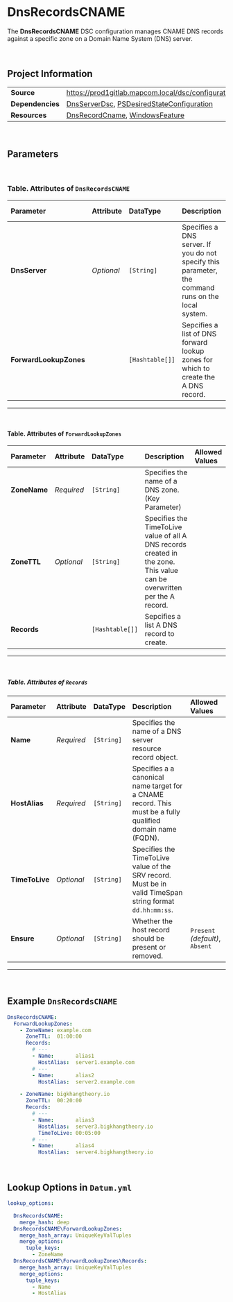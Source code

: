 ﻿# DnsRecordsCNAME

The **DnsRecordsCNAME** DSC configuration manages CNAME DNS records against a specific zone on a Domain Name System (DNS) server.

<br />

## Project Information
|                  |                                                                                                                              |
| ---------------- | ---------------------------------------------------------------------------------------------------------------------------- |
| **Source**       | https://prod1gitlab.mapcom.local/dsc/configurations/DnsServerTasks/-/tree/master/DnsServerTasks/DscResources/DnsRecordsCNAME |
| **Dependencies** | [DnsServerDsc][DnsServerDsc], [PSDesiredStateConfiguration][PSDesiredStateConfiguration]                                     |
| **Resources**    | [DnsRecordCname][DnsRecordCname], [WindowsFeature][WindowsFeature]                                                           |


<br />

## Parameters

<br />

### Table. Attributes of `DnsRecordsCNAME`

| Parameter              | Attribute  | DataType        | Description                                                                                         | Allowed Values |
| :--------------------- | :--------- | :-------------- | :-------------------------------------------------------------------------------------------------- | :------------- |
| **DnsServer**          | *Optional* | `[String]`      | Specifies a DNS server. If you do not specify this parameter, the command runs on the local system. |                |
| **ForwardLookupZones** |            | `[Hashtable[]]` | Sepcifies a list of DNS forward lookup zones for which to create the A DNS record.                  |                |

---

<br />

#### Table. Attributes of `ForwardLookupZones`

| Parameter    | Attribute  | DataType        | Description                                                                                                              | Allowed Values |
| :----------- | :--------- | :-------------- | :----------------------------------------------------------------------------------------------------------------------- | :------------- |
| **ZoneName** | *Required* | `[String]`      | Specifies the name of a DNS zone. (Key Parameter)                                                                        |                |
| **ZoneTTL**  | *Optional* | `[String]`      | Specifies the TimeToLive value of all A DNS records created in the zone. This value can be overwritten per the A record. |                |
| **Records**  |            | `[Hashtable[]]` | Sepcifies a list A DNS record to create.                                                                                 |                |

---

<br />

##### Table. Attributes of `Records`

| Parameter      | Attribute  | DataType   | Description                                                                                                | Allowed Values                  |
| :------------- | :--------- | :--------- | :--------------------------------------------------------------------------------------------------------- | :------------------------------ |
| **Name**       | *Required* | `[String]` | Specifies the name of a DNS server resource record object.                                                 |                                 |
| **HostAlias**  | *Required* | `[String]` | Specifies a a canonical name target for a CNAME record. This must be a fully qualified domain name (FQDN). |                                 |
| **TimeToLive** | *Optional* | `[String]` | Specifies the TimeToLive value of the SRV record. Must be in valid TimeSpan string format `dd.hh:mm:ss`.   |                                 |
| **Ensure**     | *Optional* | `[String]` | Whether the host record should be present or removed.                                                      | `Present` *(default)*, `Absent` |

---

<br />

## Example `DnsRecordsCNAME`

```yaml
DnsRecordsCNAME:
  ForwardLookupZones:
    - ZoneName: example.com
      ZoneTTL:  01:00:00
      Records:
        # ---
        - Name:       alias1
          HostAlias:  server1.example.com
        # ---
        - Name:       alias2
          HostAlias:  server2.example.com

    - ZoneName: bigkhangtheory.io
      ZoneTTL:  00:20:00
      Records:
        # ---
        - Name:       alias3
          HostAlias:  server3.bigkhangtheory.io
          TimeToLive: 00:05:00
        # ---
        - Name:       alias4
          HostAlias:  server4.bigkhangtheory.io
```

<br />

## Lookup Options in `Datum.yml`

```yaml
lookup_options:

  DnsRecordsCNAME:
  	merge_hash: deep
  DnsRecordsCNAME\ForwardLookupZones:
    merge_hash_array: UniqueKeyValTuples
    merge_options:
      tuple_keys:
        - ZoneName
  DnsRecordsCNAME\ForwardLookupZones\Records:
    merge_hash_array: UniqueKeyValTuples
    merge_options:
      tuple_keys:
        - Name
        - HostAlias
```

<br />

[DnsServerDsc]: https://github.com/dsccommunity/DnsServerDsc
[PSDesiredStateConfiguration]: https://docs.microsoft.com/en-us/powershell/module/psdesiredstateconfiguration/about/about_classes_and_dsc?view=powershell-7.1
[DnsRecordCname]: https://github.com/dsccommunity/DnsServerDsc/wiki/DnsRecordCname
[WindowsFeature]: https://docs.microsoft.com/en-us/powershell/scripting/dsc/reference/resources/windows/windowsfeatureresource?view=powershell-7.2